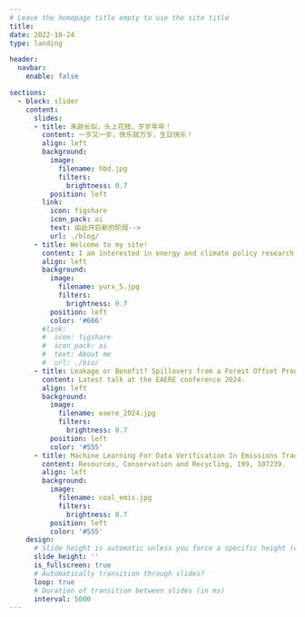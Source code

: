 ```yaml
---
# Leave the homepage title empty to use the site title
title:
date: 2022-10-24
type: landing

header:
  navbar:
    enable: false

sections:
  - block: slider
    content:
      slides:
      - title: 朱颜长似，头上花枝，岁岁年年！
        content: 一岁又一岁，快乐就万岁，生日快乐！
        align: left
        background:
          image:
            filename: hbd.jpg
            filters:
              brightness: 0.7
          position: left
        link:
          icon: figshare
          icon_pack: ai
          text: 由此开启新的阶段-->
          url: ./blog/
      - title: Welcome to my site!
        content: I am interested in energy and climate policy research.
        align: left
        background:
          image:
            filename: yurx_5.jpg
            filters:
              brightness: 0.7
          position: left
          color: '#666'
        #link:
        #  icon: figshare
        #  icon_pack: ai
        #  text: About me
        #  url: ./bio/
      - title: Leakage or Benefit? Spillovers from a Forest Offset Program in China
        content: Latest talk at the EAERE conference 2024.
        align: left
        background:
          image:
            filename: eaere_2024.jpg
            filters:
              brightness: 0.7
          position: left
          color: '#555'
      - title: Machine Learning For Data Verification In Emissions Trading System
        content: Resources, Conservation and Recycling, 199, 107239.
        align: left
        background:
          image:
            filename: coal_emis.jpg
            filters:
              brightness: 0.7
          position: left
          color: '#555'
    design:
      # Slide height is automatic unless you force a specific height (e.g. '400px')
      slide_height: ''
      is_fullscreen: true
      # Automatically transition through slides?
      loop: true
      # Duration of transition between slides (in ms)
      interval: 5000
---
```

